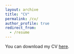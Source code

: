 ```yaml
---
layout: archive
title: "CV"
permalink: /cv/
author_profile: true
redirect_from:
  - /resume
---
```


You can download my CV [here](http://google.com).
